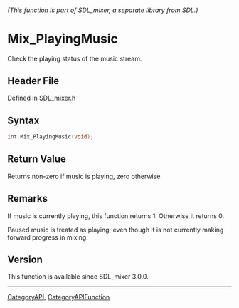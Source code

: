 ###### (This function is part of SDL_mixer, a separate library from SDL.)
# Mix_PlayingMusic

Check the playing status of the music stream.

## Header File

Defined in SDL_mixer.h

## Syntax

```c
int Mix_PlayingMusic(void);

```

## Return Value

Returns non-zero if music is playing, zero otherwise.

## Remarks

If music is currently playing, this function returns 1. Otherwise it
returns 0.

Paused music is treated as playing, even though it is not currently making
forward progress in mixing.

## Version

This function is available since SDL_mixer 3.0.0.

----
[CategoryAPI](CategoryAPI), [CategoryAPIFunction](CategoryAPIFunction)

